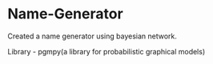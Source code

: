# Name-Generator

Created a name generator using bayesian network.

Library - pgmpy(a library for probabilistic graphical models)
